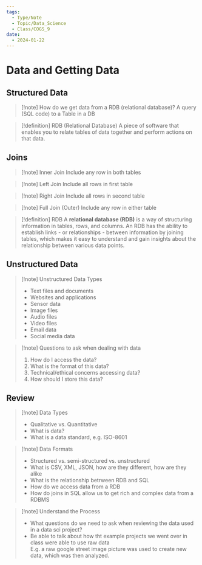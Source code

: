 ```yaml
---
tags:
  - Type/Note
  - Topic/Data_Science
  - Class/COGS_9
date:
  - 2024-01-22
---
```


#  Data and Getting Data

## Structured Data

> [!note] How do we get data from a RDB (relational database)?
> A query (SQL code) to a Table in a DB

> [!definition] RDB (Relational Database)
> A piece of software that enables you to relate tables of data together and perform actions on that data.

## Joins

> [!note] Inner Join
> Include any row in both tables

> [!note] Left Join
> Include all rows in first table

> [!note] Right Join
> Include all rows in second table

> [!note] Full Join (Outer)
> Include any row in either table

> [!definition] RDB
> A **relational database (RDB)** is a way of structuring information in tables, rows, and columns. An RDB has the ability to establish links - or relationships - between information by joining tables, which makes it easy to understand and gain insights about the relationship between various data points.

## Unstructured Data

> [!note] Unstructured Data Types
> - Text files and documents
> - Websites and applications
> - Sensor data
> - Image files
> - Audio files
> - Video files
> - Email data
> - Social media data

> [!note] Questions to ask when dealing with data
> 1. How do I access the data?
> 2. What is the format of this data?
> 3. Technical/ethical concerns accessing data?
> 4. How should I store this data?

## Review

> [!note] Data Types
> - Qualitative vs. Quantitative
> - What is data?
> - What is a data standard, e.g. ISO-8601

> [!note] Data Formats
> - Structured vs. semi-structured vs. unstructured
> - What is CSV, XML, JSON, how are they different, how are they alike
> - What is the relationship betrween RDB and SQL
> - How do we access data from a RDB
> - How do joins in SQL allow us to get rich and complex data from a RDBMS

> [!note] Understand the Process
> - What questions do we need to ask when reviewing the data used in a data sci project?
> - Be able to talk about how tht example projects we went over in class were able to use raw data  
> E.g. a raw google street image picture was used to create new data, which was then analyzed. 